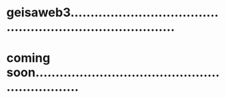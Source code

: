 # geisaweb3...............................................................................
# coming soon................................................................
